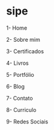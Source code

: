 # sipe


1- Home

2- Sobre mim

3- Certificados

4- Livros

5- Portfólio

6- Blog

7- Contato

8- Curriculo

9- Redes Sociais

